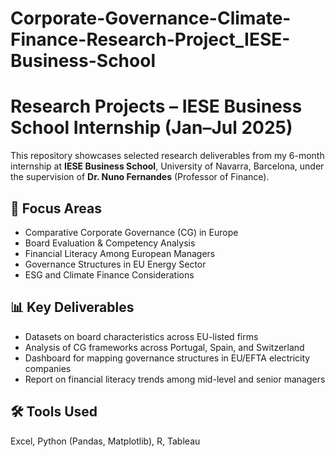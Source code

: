 # Corporate-Governance-Climate-Finance-Research-Project_IESE-Business-School
# Research Projects – IESE Business School Internship (Jan–Jul 2025)

This repository showcases selected research deliverables from my 6-month internship at **IESE Business School**, University of Navarra, Barcelona, under the supervision of **Dr. Nuno Fernandes** (Professor of Finance).

## 🧩 Focus Areas
- Comparative Corporate Governance (CG) in Europe
- Board Evaluation & Competency Analysis
- Financial Literacy Among European Managers
- Governance Structures in EU Energy Sector
- ESG and Climate Finance Considerations

## 📊 Key Deliverables
- Datasets on board characteristics across EU-listed firms
- Analysis of CG frameworks across Portugal, Spain, and Switzerland
- Dashboard for mapping governance structures in EU/EFTA electricity companies
- Report on financial literacy trends among mid-level and senior managers

## 🛠️ Tools Used
Excel, Python (Pandas, Matplotlib), R, Tableau
